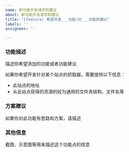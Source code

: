 ```yaml
---
name: 新功能开发请求和建议
about: 新功能开发请求和建议
title: "[feature] 希望开发___功能/对___功能的建议"
labels: ''
assignees: ''

---
```


### 功能描述
描述你希望添加的功能或者功能建议

如果你希望开发针对某个站点的抓取器，需要提供以下信息：
- 此站点的地址
- 从此站点获得的资源的较为通用的文件夹结构、文件名等

### 方案建议
如果你对此功能有思路和方案，请描述

### 其他信息
截图、示意图等用来描述这个功能点的信息
